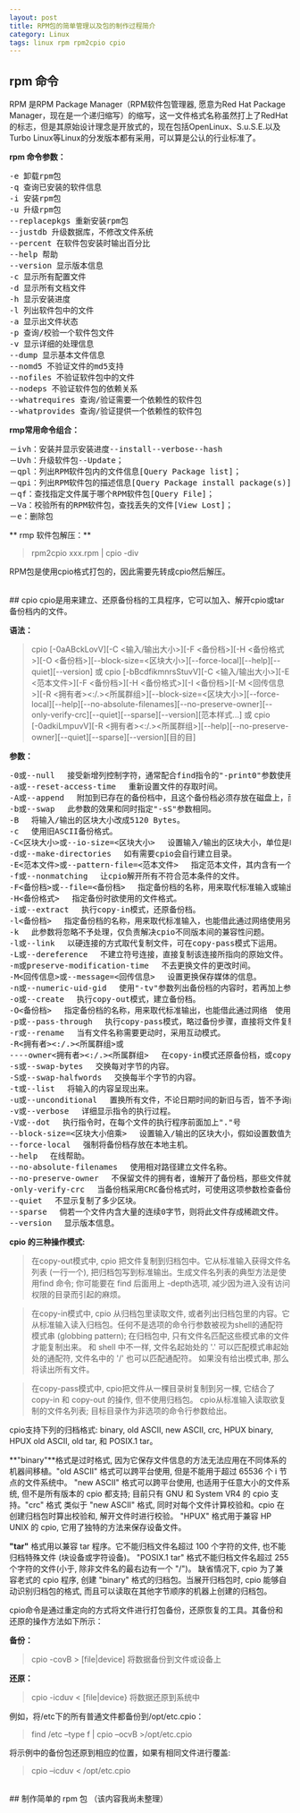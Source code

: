 ```yaml
---
layout: post
title: RPM包的简单管理以及包的制作过程简介
category: Linux
tags: linux rpm rpm2cpio cpio
---
```


## rpm 命令
RPM 是RPM Package Manager（RPM软件包管理器, 愿意为Red Hat Package Manager，现在是一个递归缩写）的缩写，这一文件格式名称虽然打上了RedHat的标志，但是其原始设计理念是开放式的，现在包括OpenLinux、S.u.S.E.以及Turbo Linux等Linux的分发版本都有采用，可以算是公认的行业标准了。

**rpm 命令参数：**
<div class="hblock"><pre>
-e 卸载rpm包
-q 查询已安装的软件信息
-i 安装rpm包
-u 升级rpm包
--replacepkgs 重新安装rpm包
--justdb 升级数据库，不修改文件系统
--percent 在软件包安装时输出百分比
--help 帮助
--version 显示版本信息
-c 显示所有配置文件
-d 显示所有文档文件
-h 显示安装进度
-l 列出软件包中的文件
-a 显示出文件状态
-p 查询/校验一个软件包文件
-v 显示详细的处理信息
--dump 显示基本文件信息
--nomd5 不验证文件的md5支持
--nofiles 不验证软件包中的文件
--nodeps 不验证软件包的依赖关系
--whatrequires 查询/验证需要一个依赖性的软件包
--whatprovides 查询/验证提供一个依赖性的软件包
</pre></div>

**rmp常用命令组合：**
<div class="hblock"><pre>
－ivh：安装并显示安装进度--install--verbose--hash
－Uvh：升级软件包--Update；
－qpl：列出RPM软件包内的文件信息[Query Package list]；
－qpi：列出RPM软件包的描述信息[Query Package install package(s)]；
－qf：查找指定文件属于哪个RPM软件包[Query File]；
－Va：校验所有的RPM软件包，查找丢失的文件[View Lost]；
－e：删除包
</pre></div>

** rmp 软件包解压：**

> rpm2cpio xxx.rpm | cpio -div

RPM包是使用cpio格式打包的，因此需要先转成cpio然后解压。

<br>
## cpio
cpio是用来建立、还原备份档的工具程序，它可以加入、解开cpio或tar备份档内的文件。

**语法：**

> cpio [-0aABckLovV][-C <输入/输出大小>][-F <备份档>][-H <备份格式>][-O <备份档>][--block-size=<区块大小>][--force-local][--help][--quiet][--version] 或 cpio [-bBcdfikmnrsStuvV][-C <输入/输出大小>][-E <范本文件>][-F <备份档>][-H <备份格式>][-I <备份档>][-M <回传信息>][-R <拥有者><:/.><所属群组>][--block-size=<区块大小>][--force-local][--help][--no-absolute-filenames][--no-preserve-owner][--only-verify-crc][--quiet][--sparse][--version][范本样式...] 或 cpio [-0adkiLmpuvV][-R <拥有者><:/.><所属群组>][--help][--no-preserve-owner][--quiet][--sparse][--version][目的目]

**参数：**

<div class="hblock"><pre>
-0或--null 　接受新增列控制字符，通常配合find指令的"-print0"参数使用。
-a或--reset-access-time 　重新设置文件的存取时间。
-A或--append 　附加到已存在的备份档中，且这个备份档必须存放在磁盘上，而不能放置于磁带机里。
-b或--swap 　此参数的效果和同时指定"-sS"参数相同。
-B 　将输入/输出的区块大小改成5120 Bytes。
-c 　使用旧ASCII备份格式。
-C<区块大小>或--io-size=<区块大小> 　设置输入/输出的区块大小，单位是Byte。
-d或--make-directories 　如有需要cpio会自行建立目录。
-E<范本文件>或--pattern-file=<范本文件> 　指定范本文件，其内含有一个或多个范本样式，让cpio解开符合范本条件的文件，格式为每列一个范本样式。
-f或--nonmatching 　让cpio解开所有不符合范本条件的文件。
-F<备份档>或--file=<备份档> 　指定备份档的名称，用来取代标准输入或输出，也能借此通过网络使用另一台主机的保存设备存取备份档。
-H<备份格式> 　指定备份时欲使用的文件格式。
-i或--extract 　执行copy-in模式，还原备份档。
-l<备份档> 　指定备份档的名称，用来取代标准输入，也能借此通过网络使用另一台主机的保存设备读取备份档。
-k 　此参数将忽略不予处理，仅负责解决cpio不同版本间的兼容性问题。
-l或--link 　以硬连接的方式取代复制文件，可在copy-pass模式下运用。
-L或--dereference 　不建立符号连接，直接复制该连接所指向的原始文件。
-m或preserve-modification-time 　不去更换文件的更改时间。
-M<回传信息>或--message=<回传信息> 　设置更换保存媒体的信息。
-n或--numeric-uid-gid 　使用"-tv"参数列出备份档的内容时，若再加上参数"-n"，则会以用户识别码和群组识别码替代拥有者和群组名称列出文件清单。
-o或--create 　执行copy-out模式，建立备份档。
-O<备份档> 　指定备份档的名称，用来取代标准输出，也能借此通过网络　使用另一台主机的保存设备存放备份档。
-p或--pass-through 　执行copy-pass模式，略过备份步骤，直接将文件复制到目的目录。
-r或--rename 　当有文件名称需要更动时，采用互动模式。
-R<拥有者><:/.><所属群组>或
----owner<拥有者><:/.><所属群组> 　在copy-in模式还原备份档，或copy-pass模式复制文件时，可指定这些备份，复制的文件的拥有者与所属群组。
-s或--swap-bytes 　交换每对字节的内容。
-S或--swap-halfwords 　交换每半个字节的内容。
-t或--list 　将输入的内容呈现出来。
-u或--unconditional 　置换所有文件，不论日期时间的新旧与否，皆不予询问而直接覆盖。
-v或--verbose 　详细显示指令的执行过程。
-V或--dot 　执行指令时，在每个文件的执行程序前面加上"."号
--block-size=<区块大小倍乘> 　设置输入/输出的区块大小，假如设置数值为5，则区块大小为2500KB，若设置成10，则区块大小为5120KB，依次类推。
--force-local 　强制将备份档存放在本地主机。
--help 　在线帮助。
--no-absolute-filenames 　使用相对路径建立文件名称。
--no-preserve-owner 　不保留文件的拥有者，谁解开了备份档，那些文件就归谁所有。
-only-verify-crc 　当备份档采用CRC备份格式时，可使用这项参数检查备份档内的每个文件是否正确无误。
--quiet 　不显示复制了多少区块。
--sparse 　倘若一个文件内含大量的连续0字节，则将此文件存成稀疏文件。
--version 　显示版本信息。
</pre></div>

**cpio 的三种操作模式:**

> 在copy-out模式中, cpio 把文件复制到归档包中。它从标准输入获得文件名列表 (一行一个), 把归档包写到标准输出。生成文件名列表的典型方法是使用find 命令; 你可能要在 find 后面用上 -depth选项, 减少因为进入没有访问权限的目录而引起的麻烦。

> 在copy-in模式中, cpio 从归档包里读取文件, 或者列出归档包里的内容。它从标准输入读入归档包。任何不是选项的命令行参数被视为shell的通配符模式串 (globbing pattern); 在归档包中, 只有文件名匹配这些模式串的文件才能复制出来。 和 shell 中不一样, 文件名起始处的 '.' 可以匹配模式串起始处的通配符, 文件名中的 '/' 也可以匹配通配符。 如果没有给出模式串, 那么将读出所有文件。

> 在copy-pass模式中, cpio把文件从一棵目录树复制到另一棵, 它结合了 copy-in 和 copy-out 的操作, 但不使用归档包。 cpio从标准输入读取欲复制的文件名列表; 目标目录作为非选项的命令行参数给出。

cpio支持下列的归档格式: binary, old ASCII, new ASCII, crc, HPUX binary, HPUX old ASCII, old tar, 和 POSIX.1 tar。

**"binary"**格式是过时格式, 因为它保存文件信息的方法无法应用在不同体系的机器间移植。"old ASCII" 格式可以跨平台使用, 但是不能用于超过 65536 个 i 节点的文件系统中。 "new ASCII" 格式可以跨平台使用, 也适用于任意大小的文件系统, 但不是所有版本的 cpio 都支持; 目前只有 GNU 和 System VR4 的 cpio 支持。"crc" 格式 类似于 "new ASCII" 格式, 同时对每个文件计算校验和。cpio 在创建归档包时算出校验和, 解开文件时进行校验。 "HPUX" 格式用于兼容 HP UNIX 的 cpio, 它用了独特的方法来保存设备文件。

**"tar"** 格式用以兼容 tar 程序。它不能归档文件名超过 100 个字符的文件, 也不能归档特殊文件 (块设备或字符设备)。 "POSIX.1 tar" 格式不能归档文件名超过 255 个字符的文件(小于, 除非文件名的最右边有一个 "/")。
缺省情况下, cpio 为了兼容老式的 cpio 程序, 创建 "binary" 格式的归档包。当展开归档包时, cpio 能够自动识别归档包的格式, 而且可以读取在其他字节顺序的机器上创建的归档包。

cpio命令是通过重定向的方式将文件进行打包备份，还原恢复的工具。其备份和还原的操作方法如下所示：

**备份：**
> cpio -covB > [file|device] 将数据备份到文件或设备上

**还原：**

> cpio -icduv < [file|device} 将数据还原到系统中

例如，将/etc下的所有普通文件都备份到/opt/etc.cpio：

> find /etc –type f | cpio –ocvB >/opt/etc.cpio

将示例中的备份包还原到相应的位置，如果有相同文件进行覆盖:

> cpio –icduv < /opt/etc.cpio

<br/>
## 制作简单的 rpm 包
（该内容我尚未整理）
